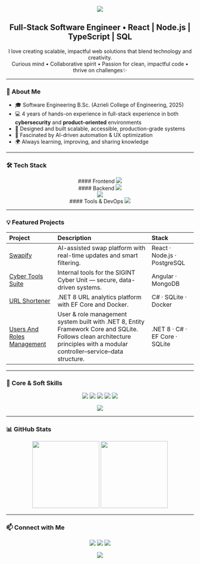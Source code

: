 <!--
**oriya-shimonian/oriya-shimonian** is a ✨ _special_ ✨ repository because its `README.md` (this file) appears on your GitHub profile.

Here are some ideas to get you started:

- 🔭 I’m currently working on ...
- 🌱 I’m currently learning ...
- 👯 I’m looking to collaborate on ...
- 🤔 I’m looking for help with ...
- 💬 Ask me about ...
- 📫 How to reach me: ...
- 😄 Pronouns: ...
- ⚡ Fun fact: ...
-->
<p align="center">
  <img src="https://capsule-render.vercel.app/api?type=waving&color=0:8A2BE2,100:00C9FF&height=200&section=header&text=Hi%20I'm%20Oriya%20👋&fontSize=45&fontColor=ffffff&animation=twinkling&fontAlignY=35" />
</p>

<h2 align="center">Full-Stack Software Engineer • React | Node.js | TypeScript | SQL</h2>

<p align="center">
I love creating scalable, impactful web solutions that blend technology and creativity.<br/>
Curious mind • Collaborative spirit • Passion for clean, impactful code •  thrive on challenges✨
</p>

---

### 🧠 About Me
- 🎓 Software Engineering B.Sc. (Azrieli College of Engineering, 2025)  
- 💻 4 years of hands-on experience in full-stack experience in both **cybersecurity** and **product-oriented** environments  
- 🧩 Designed and built scalable, accessible, production-grade systems  
- 🤖 Fascinated by AI-driven automation & UX optimization  
- 🌍 Always learning, improving, and sharing knowledge  

---

### 🛠 Tech Stack


<p align="center">
  #### Frontend
  <img src="https://img.shields.io/badge/Frontend-React%20·%20TypeScript%20·%20Vite%20·%20Tailwind-blue?style=for-the-badge" />
  <br/>
  #### Backend
  <img src="https://img.shields.io/badge/Backend-Node.js%20·%20PostgreSQL%20·%20MongoDB%20·%20Python-brightgreen?style=for-the-badge" />
  <br/>
  <img src="https://img.shields.io/badge/DevOps-Docker%20·%20Firebase%20·%20Render-lightgrey?style=for-the-badge" />
  <br/>
  #### Tools & DevOps
  <img src="https://img.shields.io/badge/Tools-Git%20·%20Postman%20·%20Jira%20·%20VS%20Code%20·%20Agile-orange?style=for-the-badge" />
</p>

---

### 💡 Featured Projects
| Project | Description | Stack |
|:--|:--|:--|
| [Swapify](https://github.com/oriya-shimonian/Swapify) | AI-assisted swap platform with real-time updates and smart filtering. | React · Node.js · PostgreSQL |
| [Cyber Tools Suite](#) | Internal tools for the SIGINT Cyber Unit — secure, data-driven systems. | Angular · MongoDB |
| [URL Shortener](https://github.com/oriya-shimonian/URL-Shortener) | .NET 8 URL analytics platform with EF Core and Docker. | C# · SQLite · Docker |
| [Users And Roles Management]([#](https://github.com/oriya-shimonian/Users-Roles-full-stack)) | User & role management system built with .NET 8, Entity Framework Core and SQLite. Follows clean architecture principles with a modular controller–service–data structure. | .NET 8 · C# · EF Core · SQLite |

---

### 🌱 Core & Soft Skills
<p align="center">
  <img src="https://img.shields.io/badge/🤝%20Collaboration-blueviolet?style=for-the-badge" />
  <img src="https://img.shields.io/badge/🧠%20Problem%20Solving-blueviolet?style=for-the-badge" />
  <img src="https://img.shields.io/badge/🚀%20Ownership-blueviolet?style=for-the-badge" />
  <img src="https://img.shields.io/badge/🌱%20Growth%20Mindset-blueviolet?style=for-the-badge" />
  <img src="https://img.shields.io/badge/💬%20Communication-blueviolet?style=for-the-badge" />
</p>

<p align="center">
  <img src="https://img.shields.io/badge/Driven%20by%20Curiosity%20·%20Teamwork%20·%20Impact-blueviolet?style=for-the-badge" />
</p>

---

### 📊 GitHub Stats
<p align="center">
  <img height="180em" src="https://github-readme-stats.vercel.app/api?username=oriya-shimonian&show_icons=true&theme=radical" />
  <img height="180em" src="https://github-readme-stats.vercel.app/api/top-langs/?username=oriya-shimonian&layout=compact&theme=radical" />
</p>

---

### 📫 Connect with Me
<p align="center">
  <a href="https://linkedin.com/in/oriya-shimonian"><img src="https://img.shields.io/badge/LinkedIn-blue?logo=linkedin&style=for-the-badge" /></a>
  <a href="mailto:oriyashimonian@gmail.com" style="text-decoration:none;">
    <img src="https://img.shields.io/badge/Email-oriyashimonian%40gmail.com-red?logo=gmail&logoColor=white&style=for-the-badge" />
  </a>
  <a href="https://github.com/oriya-shimonian"><img src="https://img.shields.io/badge/GitHub-black?logo=github&style=for-the-badge" /></a>
</p>

<p align="center">
  <img src="https://capsule-render.vercel.app/api?type=waving&color=0:00C9FF,100:8A2BE2&height=120&section=footer" />
</p>
